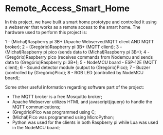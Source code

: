 # Remote_Access_Smart_Home
In this project, we have built a smart home prototype and controlled it using a webserver 
that works as a remote access to the smart home. The hardware used to perform this project is:

1 - (Michał)Raspberry pi 3B+ (Apache Webserver/MQTT client   AND   MQTT broker);
2 - (Gregório)Raspberry pi 3B+ (MQTT client);
3 - (Michał)Raspberry pi pico (sends data to (Michał)Raspberry pi 3B+);
4 - (Gregório)Raspberry pico (receives commands from Nodemcu and sends data to (Gregório)Raspberry pi 3B+);
5 - NodeMCU board - ESP-12E (MQTT client);
6 - Sound detector module (output to (Gregório)Pico);
7 - Buzzer (controlled by (Gregório)Pico);
8 - RGB LED (controlled by NodeMCU board);

Some other useful information regarding software part of the project:

- The MQTT broker is a free Mosquitto broker;
- Apache Webserver utilizes HTML and javascript(jquery) to handle the MQTT communications;
- (Gregório)Pico was programmed using C;
- (Michał)Pico was programmed using MicroPython;
- Python was used for the clients in both Raspberry pi while Lua was used in the NodeMCU board;
